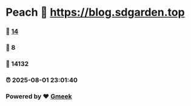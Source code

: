 # Peach :link: https://blog.sdgarden.top 
### :page_facing_up: [14](https://blog.sdgarden.top/tag.html) 
### :speech_balloon: 8 
### :hibiscus: 14132 
### :alarm_clock: 2025-08-01 23:01:40 
### Powered by :heart: [Gmeek](https://github.com/Meekdai/Gmeek)
